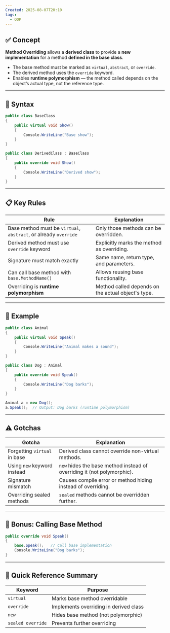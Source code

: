 ```yaml
---
Created: 2025-08-07T20:10
tags:
  - OOP
---
```

## ✅ Concept

**Method Overriding** allows a **derived class** to provide a **new implementation** for a method **defined in the base class**.

- The base method must be marked as `virtual`, `abstract`, or `override`.
- The derived method uses the `override` keyword.
- Enables **runtime polymorphism** — the method called depends on the object’s actual type, not the reference type.

---

## 🧠 Syntax

```C#
public class BaseClass
{
    public virtual void Show()
    {
        Console.WriteLine("Base show");
    }
}

public class DerivedClass : BaseClass
{
    public override void Show()
    {
        Console.WriteLine("Derived show");
    }
}
```

---

## 📋 Key Rules

|Rule|Explanation|
|---|---|
|Base method must be `virtual`, `abstract`, or already `override`|Only those methods can be overridden.|
|Derived method must use `override` keyword|Explicitly marks the method as overriding.|
|Signature must match exactly|Same name, return type, and parameters.|
|Can call base method with `base.MethodName()`|Allows reusing base functionality.|
|Overriding is **runtime polymorphism**|Method called depends on the actual object's type.|

---

## 🧩 Example

```C#
public class Animal
{
    public virtual void Speak()
    {
        Console.WriteLine("Animal makes a sound");
    }
}

public class Dog : Animal
{
    public override void Speak()
    {
        Console.WriteLine("Dog barks");
    }
}

Animal a = new Dog();
a.Speak();  // Output: Dog barks (runtime polymorphism)
```

---

## ⚠️ Gotchas

|Gotcha|Explanation|
|---|---|
|Forgetting `virtual` in base|Derived class cannot override non-virtual methods.|
|Using `new` keyword instead|`new` hides the base method instead of overriding it (not polymorphic).|
|Signature mismatch|Causes compile error or method hiding instead of overriding.|
|Overriding sealed methods|`sealed` methods cannot be overridden further.|

---

## 🧠 Bonus: Calling Base Method

```C#
public override void Speak()
{
    base.Speak();   // Call base implementation
    Console.WriteLine("Dog barks");
}
```

---

## 📌 Quick Reference Summary

|Keyword|Purpose|
|---|---|
|`virtual`|Marks base method overridable|
|`override`|Implements overriding in derived class|
|`new`|Hides base method (not polymorphic)|
|`sealed override`|Prevents further overriding|
